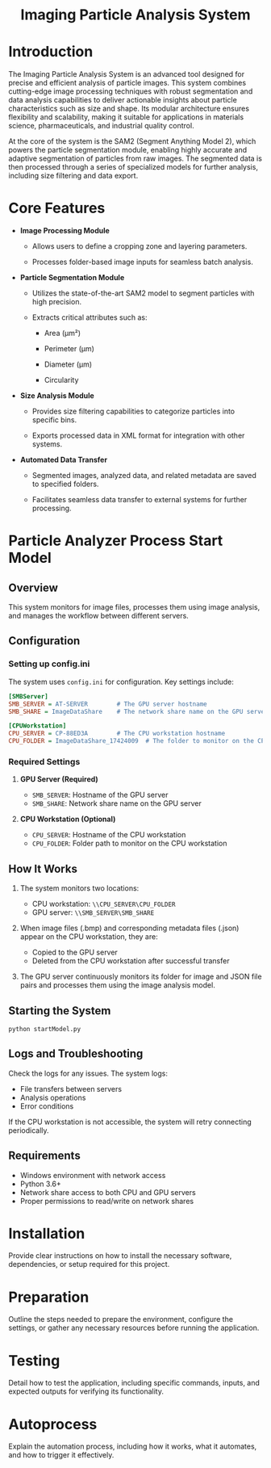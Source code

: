 <h1 align="center">Imaging Particle Analysis System</h1>

# Introduction
The Imaging Particle Analysis System is an advanced tool designed for precise and efficient analysis of particle images. This system combines cutting-edge image processing techniques with robust segmentation and data analysis capabilities to deliver actionable insights about particle characteristics such as size and shape. Its modular architecture ensures flexibility and scalability, making it suitable for applications in materials science, pharmaceuticals, and industrial quality control.

At the core of the system is the SAM2 (Segment Anything Model 2), which powers the particle segmentation module, enabling highly accurate and adaptive segmentation of particles from raw images. The segmented data is then processed through a series of specialized models for further analysis, including size filtering and data export.

# Core Features
- **Image Processing Module**

    - Allows users to define a cropping zone and layering parameters.

    - Processes folder-based image inputs for seamless batch analysis.

- **Particle Segmentation Module**

  - Utilizes the state-of-the-art SAM2 model to segment particles with high precision.

  - Extracts critical attributes such as:

      - Area (μm²)

      - Perimeter (μm)

      - Diameter (μm)

      - Circularity

- **Size Analysis Module**

   - Provides size filtering capabilities to categorize particles into specific bins.

   - Exports processed data in XML format for integration with other systems.

- **Automated Data Transfer**

  - Segmented images, analyzed data, and related metadata are saved to specified folders.

  - Facilitates seamless data transfer to external systems for further processing.

# Particle Analyzer Process Start Model

## Overview
This system monitors for image files, processes them using image analysis, and manages the workflow between different servers.

## Configuration

### Setting up config.ini

The system uses `config.ini` for configuration. Key settings include:

```ini
[SMBServer]
SMB_SERVER = AT-SERVER        # The GPU server hostname
SMB_SHARE = ImageDataShare    # The network share name on the GPU server

[CPUWorkstation]
CPU_SERVER = CP-88ED3A        # The CPU workstation hostname
CPU_FOLDER = ImageDataShare_17424009  # The folder to monitor on the CPU workstation
```

### Required Settings

1. **GPU Server (Required)**
   - `SMB_SERVER`: Hostname of the GPU server
   - `SMB_SHARE`: Network share name on the GPU server

2. **CPU Workstation (Optional)**
   - `CPU_SERVER`: Hostname of the CPU workstation
   - `CPU_FOLDER`: Folder path to monitor on the CPU workstation

## How It Works

1. The system monitors two locations:
   - CPU workstation: `\\CPU_SERVER\CPU_FOLDER`
   - GPU server: `\\SMB_SERVER\SMB_SHARE`

2. When image files (.bmp) and corresponding metadata files (.json) appear on the CPU workstation, they are:
   - Copied to the GPU server
   - Deleted from the CPU workstation after successful transfer

3. The GPU server continuously monitors its folder for image and JSON file pairs and processes them using the image analysis model.

## Starting the System

```
python startModel.py
```

## Logs and Troubleshooting

Check the logs for any issues. The system logs:
- File transfers between servers
- Analysis operations
- Error conditions

If the CPU workstation is not accessible, the system will retry connecting periodically.

## Requirements

- Windows environment with network access
- Python 3.6+
- Network share access to both CPU and GPU servers
- Proper permissions to read/write on network shares

# Installation
Provide clear instructions on how to install the necessary software, dependencies, or setup required for this project.

# Preparation
Outline the steps needed to prepare the environment, configure the settings, or gather any necessary resources before running the application.

# Testing
Detail how to test the application, including specific commands, inputs, and expected outputs for verifying its functionality.

# Autoprocess
Explain the automation process, including how it works, what it automates, and how to trigger it effectively.
